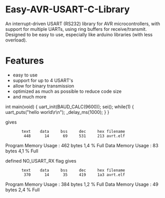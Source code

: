 # Easy-AVR-USART-C-Library
An interrupt-driven USART (RS232) library for AVR microcontrollers, with support for multiple UARTs, using ring
buffers for receive/transmit. Designed to be easy to use, especially like arduino libraries (with less overload).

# Features
- easy to use
- support for up to 4 USART's
- allow for binary transmission
- optimized as much as possible to reduce code size
- and much more

int main(void)
{
	uart_init(BAUD_CALC(9600));
    sei();
    while(1)
    {
		uart_puts("hello world\r\n");
		_delay_ms(1000);
    }
}

gives

		   text	   data	    bss	    dec	    hex	filename
		    448	     14	     69	    531	    213	avrt.elf

Program Memory Usage 	:	462 bytes   1,4 % Full
Data Memory Usage 		:	83 bytes   4,1 % Full

defined  NO_USART_RX flag gives

		   text	   data	    bss	    dec	    hex	filename
		    370	     14	     35	    419	    1a3	avrt.elf

Program Memory Usage 	:	384 bytes   1,2 % Full
Data Memory Usage 		:	49 bytes   2,4 % Full